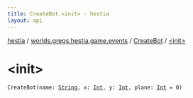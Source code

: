 ```yaml
---
title: CreateBot.<init> - hestia
layout: api
---
```


<div class='api-docs-breadcrumbs'><a href="../../index.html">hestia</a> / <a href="../index.html">worlds.gregs.hestia.game.events</a> / <a href="index.html">CreateBot</a> / <a href="./-init-.html">&lt;init&gt;</a></div>

# &lt;init&gt;

<div class="signature"><code><span class="identifier">CreateBot</span><span class="symbol">(</span><span class="parameterName" id="worlds.gregs.hestia.game.events.CreateBot$<init>(kotlin.String, kotlin.Int, kotlin.Int, kotlin.Int)/name">name</span><span class="symbol">:</span>&nbsp;<a href="https://kotlinlang.org/api/latest/jvm/stdlib/kotlin/-string/index.html"><span class="identifier">String</span></a><span class="symbol">, </span><span class="parameterName" id="worlds.gregs.hestia.game.events.CreateBot$<init>(kotlin.String, kotlin.Int, kotlin.Int, kotlin.Int)/x">x</span><span class="symbol">:</span>&nbsp;<a href="https://kotlinlang.org/api/latest/jvm/stdlib/kotlin/-int/index.html"><span class="identifier">Int</span></a><span class="symbol">, </span><span class="parameterName" id="worlds.gregs.hestia.game.events.CreateBot$<init>(kotlin.String, kotlin.Int, kotlin.Int, kotlin.Int)/y">y</span><span class="symbol">:</span>&nbsp;<a href="https://kotlinlang.org/api/latest/jvm/stdlib/kotlin/-int/index.html"><span class="identifier">Int</span></a><span class="symbol">, </span><span class="parameterName" id="worlds.gregs.hestia.game.events.CreateBot$<init>(kotlin.String, kotlin.Int, kotlin.Int, kotlin.Int)/plane">plane</span><span class="symbol">:</span>&nbsp;<a href="https://kotlinlang.org/api/latest/jvm/stdlib/kotlin/-int/index.html"><span class="identifier">Int</span></a>&nbsp;<span class="symbol">=</span>&nbsp;0<span class="symbol">)</span></code></div>
